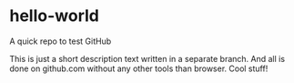 # hello-world
A quick repo to test GitHub

This is just a short description text written in a separate branch.
And all is done on github.com without any other tools than browser.
Cool stuff!
